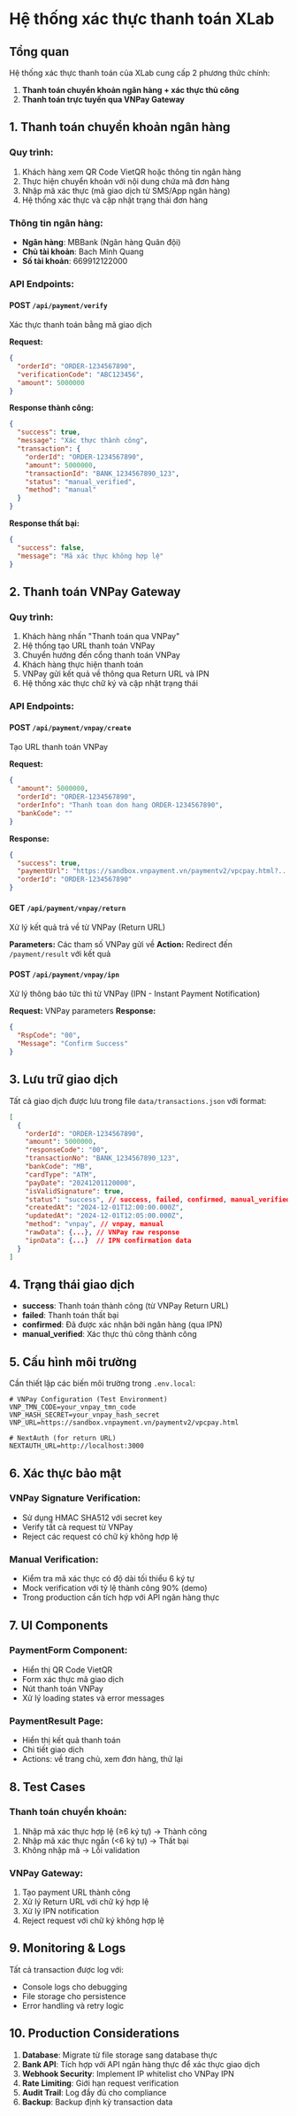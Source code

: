 # Hệ thống xác thực thanh toán XLab

## Tổng quan

Hệ thống xác thực thanh toán của XLab cung cấp 2 phương thức chính:

1. **Thanh toán chuyển khoản ngân hàng + xác thực thủ công**
2. **Thanh toán trực tuyến qua VNPay Gateway**

## 1. Thanh toán chuyển khoản ngân hàng

### Quy trình:
1. Khách hàng xem QR Code VietQR hoặc thông tin ngân hàng
2. Thực hiện chuyển khoản với nội dung chứa mã đơn hàng
3. Nhập mã xác thực (mã giao dịch từ SMS/App ngân hàng)
4. Hệ thống xác thực và cập nhật trạng thái đơn hàng

### Thông tin ngân hàng:
- **Ngân hàng**: MBBank (Ngân hàng Quân đội)
- **Chủ tài khoản**: Bach Minh Quang
- **Số tài khoản**: 669912122000

### API Endpoints:

#### POST `/api/payment/verify`
Xác thực thanh toán bằng mã giao dịch

**Request:**
```json
{
  "orderId": "ORDER-1234567890",
  "verificationCode": "ABC123456",
  "amount": 5000000
}
```

**Response thành công:**
```json
{
  "success": true,
  "message": "Xác thực thành công",
  "transaction": {
    "orderId": "ORDER-1234567890",
    "amount": 5000000,
    "transactionId": "BANK_1234567890_123",
    "status": "manual_verified",
    "method": "manual"
  }
}
```

**Response thất bại:**
```json
{
  "success": false,
  "message": "Mã xác thực không hợp lệ"
}
```

## 2. Thanh toán VNPay Gateway

### Quy trình:
1. Khách hàng nhấn "Thanh toán qua VNPay"
2. Hệ thống tạo URL thanh toán VNPay
3. Chuyển hướng đến cổng thanh toán VNPay
4. Khách hàng thực hiện thanh toán
5. VNPay gửi kết quả về thông qua Return URL và IPN
6. Hệ thống xác thực chữ ký và cập nhật trạng thái

### API Endpoints:

#### POST `/api/payment/vnpay/create`
Tạo URL thanh toán VNPay

**Request:**
```json
{
  "amount": 5000000,
  "orderId": "ORDER-1234567890",
  "orderInfo": "Thanh toan don hang ORDER-1234567890",
  "bankCode": ""
}
```

**Response:**
```json
{
  "success": true,
  "paymentUrl": "https://sandbox.vnpayment.vn/paymentv2/vpcpay.html?...",
  "orderId": "ORDER-1234567890"
}
```

#### GET `/api/payment/vnpay/return`
Xử lý kết quả trả về từ VNPay (Return URL)

**Parameters:** Các tham số VNPay gửi về
**Action:** Redirect đến `/payment/result` với kết quả

#### POST `/api/payment/vnpay/ipn`
Xử lý thông báo tức thì từ VNPay (IPN - Instant Payment Notification)

**Request:** VNPay parameters
**Response:**
```json
{
  "RspCode": "00",
  "Message": "Confirm Success"
}
```

## 3. Lưu trữ giao dịch

Tất cả giao dịch được lưu trong file `data/transactions.json` với format:

```json
[
  {
    "orderId": "ORDER-1234567890",
    "amount": 5000000,
    "responseCode": "00",
    "transactionNo": "BANK_1234567890_123",
    "bankCode": "MB",
    "cardType": "ATM",
    "payDate": "20241201120000",
    "isValidSignature": true,
    "status": "success", // success, failed, confirmed, manual_verified
    "createdAt": "2024-12-01T12:00:00.000Z",
    "updatedAt": "2024-12-01T12:05:00.000Z",
    "method": "vnpay", // vnpay, manual
    "rawData": {...}, // VNPay raw response
    "ipnData": {...}  // IPN confirmation data
  }
]
```

## 4. Trạng thái giao dịch

- **success**: Thanh toán thành công (từ VNPay Return URL)
- **failed**: Thanh toán thất bại
- **confirmed**: Đã được xác nhận bởi ngân hàng (qua IPN)
- **manual_verified**: Xác thực thủ công thành công

## 5. Cấu hình môi trường

Cần thiết lập các biến môi trường trong `.env.local`:

```env
# VNPay Configuration (Test Environment)
VNP_TMN_CODE=your_vnpay_tmn_code
VNP_HASH_SECRET=your_vnpay_hash_secret
VNP_URL=https://sandbox.vnpayment.vn/paymentv2/vpcpay.html

# NextAuth (for return URL)
NEXTAUTH_URL=http://localhost:3000
```

## 6. Xác thực bảo mật

### VNPay Signature Verification:
- Sử dụng HMAC SHA512 với secret key
- Verify tất cả request từ VNPay
- Reject các request có chữ ký không hợp lệ

### Manual Verification:
- Kiểm tra mã xác thực có độ dài tối thiểu 6 ký tự
- Mock verification với tỷ lệ thành công 90% (demo)
- Trong production cần tích hợp với API ngân hàng thực

## 7. UI Components

### PaymentForm Component:
- Hiển thị QR Code VietQR
- Form xác thực mã giao dịch
- Nút thanh toán VNPay
- Xử lý loading states và error messages

### PaymentResult Page:
- Hiển thị kết quả thanh toán
- Chi tiết giao dịch
- Actions: về trang chủ, xem đơn hàng, thử lại

## 8. Test Cases

### Thanh toán chuyển khoản:
1. Nhập mã xác thực hợp lệ (≥6 ký tự) → Thành công
2. Nhập mã xác thực ngắn (<6 ký tự) → Thất bại
3. Không nhập mã → Lỗi validation

### VNPay Gateway:
1. Tạo payment URL thành công
2. Xử lý Return URL với chữ ký hợp lệ
3. Xử lý IPN notification
4. Reject request với chữ ký không hợp lệ

## 9. Monitoring & Logs

Tất cả transaction được log với:
- Console logs cho debugging
- File storage cho persistence
- Error handling và retry logic

## 10. Production Considerations

1. **Database**: Migrate từ file storage sang database thực
2. **Bank API**: Tích hợp với API ngân hàng thực để xác thực giao dịch
3. **Webhook Security**: Implement IP whitelist cho VNPay IPN
4. **Rate Limiting**: Giới hạn request verification
5. **Audit Trail**: Log đầy đủ cho compliance
6. **Backup**: Backup định kỳ transaction data 